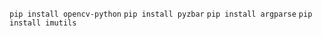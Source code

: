 ```pip install opencv-python```
```pip install pyzbar```
```pip install argparse```
```pip install imutils```
